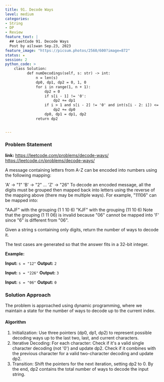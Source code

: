 ```yaml
---
title: 91. Decode Ways
level: medium
categories:
- String
- DP
- Review
feature_text: |
  ## LeetCode 91. Decode Ways
  Post by ailswan Sep.23, 2023
feature_image: "https://picsum.photos/2560/600?image=872"
status: ★
session: 2
python_code: >
    class Solution:
          def numDecodings(self, s: str) -> int:
              n = len(s)
              dp0, dp1, dp2 = 0, 1, 0
              for i in range(1, n + 1):
                  dp2 = 0
                  if s[i - 1] != '0':
                      dp2 += dp1
                  if i > 1 and s[i - 2] != '0' and int(s[i - 2: i]) <= 26:  
                      dp2 += dp0
                  dp0, dp1 = dp1, dp2
              return dp2

   
---
```


### Problem Statement
**link:**
https://leetcode.com/problems/decode-ways/
https://leetcode.cn/problems/decode-ways/

A message containing letters from A-Z can be encoded into numbers using the following mapping:

'A' -> "1"
'B' -> "2"
...
'Z' -> "26"
To decode an encoded message, all the digits must be grouped then mapped back into letters using the reverse of the mapping above (there may be multiple ways). For example, "11106" can be mapped into:

"AAJF" with the grouping (1 1 10 6)
"KJF" with the grouping (11 10 6)
Note that the grouping (1 11 06) is invalid because "06" cannot be mapped into 'F' since "6" is different from "06".

Given a string s containing only digits, return the number of ways to decode it.

The test cases are generated so that the answer fits in a 32-bit integer.


**Example:**

**Input:** `s = "12"`
**Output:** `2`
 
**Input:** `s = "226"`
**Output:** `3`

**Input:** `s = "06"`
**Output:** `0`
 

### Solution Approach
The problem is approached using dynamic programming, where we maintain a state for the number of ways to decode up to the current index.
 
#### Algorithm
 
1. Initialization: Use three pointers (dp0, dp1, dp2) to represent possible decoding ways up to the last two, last, and current characters.
2. Iterative Decoding: For each character:
Check if it's a valid single character decoding (not '0') and update dp2.
Check if it combines with the previous character for a valid two-character decoding and update dp2.
3. Transition: Shift the pointers for the next iteration, setting dp2 to 0.
By the end, dp2 contains the total number of ways to decode the input string.